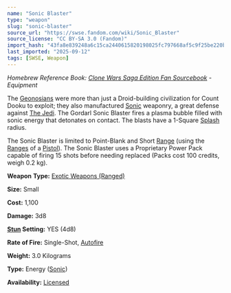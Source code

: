 ```yaml
---
name: "Sonic Blaster"
type: "weapon"
slug: "sonic-blaster"
source_url: "https://swse.fandom.com/wiki/Sonic_Blaster"
source_license: "CC BY-SA 3.0 (Fandom)"
import_hash: "43fa8e839248a6c15ca2440615820198025fc797668af5c9f25be220b17bacef"
last_imported: "2025-09-12"
tags: [SWSE, Weapon]
---
```

*Homebrew Reference Book: [Clone Wars Saga Edition Fan Sourcebook](https://swse.fandom.com/wiki/Clone_Wars_Saga_Edition_Fan_Sourcebook) - Equipment*

The [Geonosians](https://swse.fandom.com/wiki/Geonosians) were more than just a Droid-building civilization for Count Dooku to exploit; they also manufactured [Sonic](https://swse.fandom.com/wiki/Sonic) weaponry, a great defense against [The Jedi](https://swse.fandom.com/wiki/The_Jedi). The Gordarl Sonic Blaster fires a plasma bubble filled with sonic energy that detonates on contact. The blasts have a 1-Square [Splash](https://swse.fandom.com/wiki/Splash) radius.

The Sonic Blaster is limited to Point-Blank and Short [Range](https://swse.fandom.com/wiki/Range) (using the [Ranges](https://swse.fandom.com/wiki/Ranges) of a [Pistol](https://swse.fandom.com/wiki/Pistol)). The Sonic Blaster uses a Proprietary Power Pack capable of firing 15 shots before needing replaced (Packs cost 100 credits, weigh 0.2 kg).

**Weapon** **Type:** [Exotic Weapons (Ranged)](https://swse.fandom.com/wiki/Exotic_Weapons_(Ranged))

**Size:** Small

**Cost:** 1,100

**Damage:** 3d8

**[Stun](https://swse.fandom.com/wiki/Stun) Setting:** YES (4d8)

**Rate of Fire:** Single-Shot, [Autofire](https://swse.fandom.com/wiki/Autofire)

**Weight:** 3.0 Kilograms

**Type:** Energy ([Sonic](https://swse.fandom.com/wiki/Sonic))

**Availability:** [Licensed](https://swse.fandom.com/wiki/Licensed)